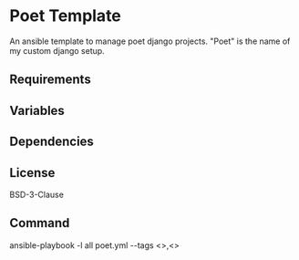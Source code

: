 Poet Template
=============

An ansible template to manage poet django projects.
"Poet" is the name of my custom django setup.

Requirements
------------


Variables
---------


Dependencies
------------


License
-------

BSD-3-Clause

Command
-------

ansible-playbook -l all poet.yml --tags <>,<>